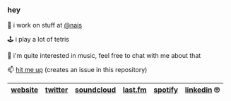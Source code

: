 ### hey

💼  i work on stuff at [@nais](https://github.com/nais/)

🕹️  i play a lot of tetris

🎵  i'm quite interested in music, feel free to chat with me about that

📫  [hit me up](https://github.com/chinatsu/chinatsu/issues/new) (creates an issue in this repository)



| [website](https://viridescent.cc/) | [twitter](https://twitter.com/malpractitioner) | [soundcloud](https://soundcloud.com/uwaa) | [last.fm](https://www.last.fm/user/toast-rock) | [spotify](https://open.spotify.com/user/213p4w55e6upnsr73x6zbplya) | [linkedin](https://www.linkedin.com/in/malpractitioner/) 🙄 |
| - | - | - | - | - | - |



